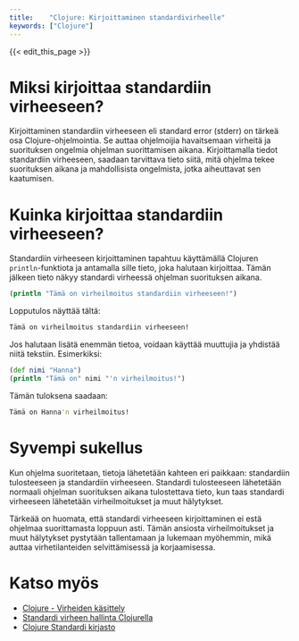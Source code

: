```yaml
---
title:    "Clojure: Kirjoittaminen standardivirheelle"
keywords: ["Clojure"]
---
```


{{< edit_this_page >}}

# Miksi kirjoittaa standardiin virheeseen?

Kirjoittaminen standardiin virheeseen eli standard error (stderr) on tärkeä osa Clojure-ohjelmointia. Se auttaa ohjelmoijia havaitsemaan virheitä ja suorituksen ongelmia ohjelman suorittamisen aikana. Kirjoittamalla tiedot standardiin virheeseen, saadaan tarvittava tieto siitä, mitä ohjelma tekee suorituksen aikana ja mahdollisista ongelmista, jotka aiheuttavat sen kaatumisen.

# Kuinka kirjoittaa standardiin virheeseen?

Standardiin virheeseen kirjoittaminen tapahtuu käyttämällä Clojuren `println`-funktiota ja antamalla sille tieto, joka halutaan kirjoittaa. Tämän jälkeen tieto näkyy standardi virheessä ohjelman suorituksen aikana.

```Clojure
(println "Tämä on virheilmoitus standardiin virheeseen!")
```

Lopputulos näyttää tältä:

```Clojure
Tämä on virheilmoitus standardiin virheeseen!
```

Jos halutaan lisätä enemmän tietoa, voidaan käyttää muuttujia ja yhdistää niitä tekstiin. Esimerkiksi:

```Clojure
(def nimi "Hanna")
(println "Tämä on" nimi "'n virheilmoitus!")
```

Tämän tuloksena saadaan:

```Clojure
Tämä on Hanna'n virheilmoitus!
```

# Syvempi sukellus

Kun ohjelma suoritetaan, tietoja lähetetään kahteen eri paikkaan: standardiin tulosteeseen ja standardiin virheeseen. Standardi tulosteeseen lähetetään normaali ohjelman suorituksen aikana tulostettava tieto, kun taas standardi virheeseen lähetetään virheilmoitukset ja muut hälytykset.

Tärkeää on huomata, että standardi virheeseen kirjoittaminen ei estä ohjelmaa suorittamasta loppuun asti. Tämän ansiosta virheilmoitukset ja muut hälytykset pystytään tallentamaan ja lukemaan myöhemmin, mikä auttaa virhetilanteiden selvittämisessä ja korjaamisessa.

# Katso myös

- [Clojure - Virheiden käsittely](https://clojure.org/reference/exceptions)
- [Standardi virheen hallinta Clojurella](https://www.rfc1149.net/blog/2011/05/07/clojure-standard-error-management/)
- [Clojure Standardi kirjasto](https://clojure.github.io/clojure/clojure.core-api.html#clojure.core/println)